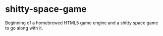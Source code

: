 shitty-space-game
=================

Beginning of a homebrewed HTML5 game engine and a shitty space game to go along with it.